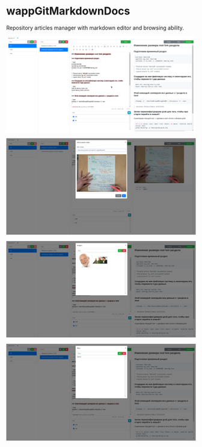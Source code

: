 
# wappGitMarkdownDocs

Repository articles manager with markdown editor and browsing ability.

![](/images/screenshot.png)

![](/images/screenshot2.png)

![](/images/screenshot3.png)

![](/images/screenshot4.png)
